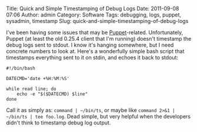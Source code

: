 Title: Quick and Simple Timestamping of Debug Logs
Date: 2011-09-08 07:06
Author: admin
Category: Software
Tags: debugging, logs, puppet, sysadmin, timestamp
Slug: quick-and-simple-timestamping-of-debug-logs

I've been having some issues that may be
[Puppet](http://puppetlabs.com/)-related. Unfortunately, Puppet (at
least the old 0.25.4 client that I'm running) doesn't timestamp the
debug logs sent to stdout. I know it's hanging somewhere, but I need
concrete numbers to look at. Here's a wonderfully simple bash script
that timestamps everything sent to it on stdin, and echoes it back to
stdout:

~~~~{.bash}
#!/bin/bash

DATECMD='date +%H:%M:%S'

while read line; do
    echo -e "$($DATECMD) $line"
done
~~~~

Call it as simply as: `command | ~/bin/ts`, or maybe like
`command 2>&1 | ~/bin/ts | tee foo.log`. Dead simple, but very helpful
when the developers didn't think to timestamp debug log output.

